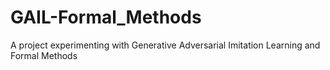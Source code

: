 # GAIL-Formal_Methods
A project experimenting with Generative Adversarial Imitation Learning and Formal Methods
